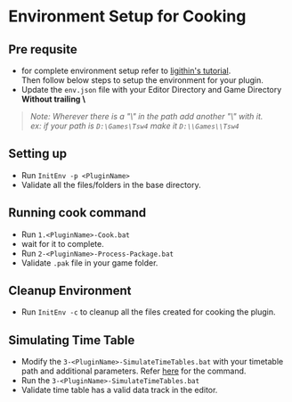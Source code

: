 # Environment Setup for Cooking
## Pre requsite
* for complete environment setup refer to [ligithin's tutorial](https://www.youtube.com/watch?v=fqILQwuDMJQ).\
  Then follow below steps to setup the environment for your plugin.
* Update the `env.json` file with your Editor Directory and Game Directory **Without trailing \\**

>*Note: Wherever there is a "\\" in the path add another "\\" with it.*\
  *ex: if your path is `D:\Games\Tsw4` make it `D:\\Games\\Tsw4`*


## Setting up
* Run `InitEnv -p <PluginName>`
* Validate all the files/folders in the base directory.

## Running cook command
* Run `1.<PluginName>-Cook.bat`
* wait for it to complete.
* Run `2-<PluginName>-Process-Package.bat`
* Validate `.pak` file in your game folder.

## Cleanup Environment
* Run `InitEnv -c` to cleanup all the files created for cooking the plugin.

## Simulating Time Table
* Modify the `3-<PluginName>-SimulateTimeTables.bat` with your timetable path and additional parameters. Refer [here](https://docs.google.com/document/d/1I6AABG0TIIS1Cg8ccXWzTYYGaO0qEKlRZkqkCABI1M0/edit#heading=h.wxcjlftbjprx) for the command.
* Run the `3-<PluginName>-SimulateTimeTables.bat`
* Validate time table has a valid data track in the editor.

